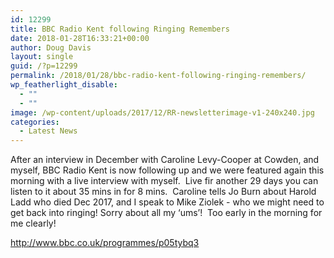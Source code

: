 ```yaml
---
id: 12299
title: BBC Radio Kent following Ringing Remembers
date: 2018-01-28T16:33:21+00:00
author: Doug Davis
layout: single
guid: /?p=12299
permalink: /2018/01/28/bbc-radio-kent-following-ringing-remembers/
wp_featherlight_disable:
  - ""
  - ""
image: /wp-content/uploads/2017/12/RR-newsletterimage-v1-240x240.jpg
categories:
  - Latest News
---
```

After an interview in December with Caroline Levy-Cooper at Cowden, and myself, BBC Radio Kent is now following up and we were featured again this morning with a live interview with myself.  Live fir another 29 days you can listen to it about 35 mins in for 8 mins.  Caroline tells Jo Burn about Harold Ladd who died Dec 2017, and I speak to Mike Ziolek - who we might need to get back into ringing! Sorry about all my ‘ums’!  Too early in the morning for me clearly!

http://www.bbc.co.uk/programmes/p05tybq3

&nbsp;
